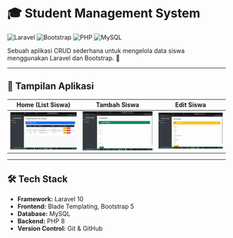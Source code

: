 # 🎓 Student Management System

![Laravel](https://img.shields.io/badge/Laravel-10-red?style=for-the-badge&logo=laravel)
![Bootstrap](https://img.shields.io/badge/Bootstrap-5-blue?style=for-the-badge&logo=bootstrap)
![PHP](https://img.shields.io/badge/PHP-8-purple?style=for-the-badge&logo=php)
![MySQL](https://img.shields.io/badge/MySQL-5.7-blue?style=for-the-badge&logo=mysql)

Sebuah aplikasi CRUD sederhana untuk mengelola data siswa menggunakan Laravel dan Bootstrap. 🚀  

---

## 📸 **Tampilan Aplikasi**
| **Home (List Siswa)** | **Tambah Siswa** | **Edit Siswa** |
|----------------|----------------|----------------|
| ![List Siswa](https://raw.githubusercontent.com/rxd1t/psts202503/main/public/images/list.png) | ![Tambah Siswa](https://raw.githubusercontent.com/rxd1t/psts202503/main/public/images/add.png) | ![Edit Siswa](https://raw.githubusercontent.com/rxd1t/psts202503/main/public/images/edit.png) |

---

## 🛠️ **Tech Stack**
- **Framework:** Laravel 10
- **Frontend:** Blade Templating, Bootstrap 5
- **Database:** MySQL
- **Backend:** PHP 8
- **Version Control:** Git & GitHub
